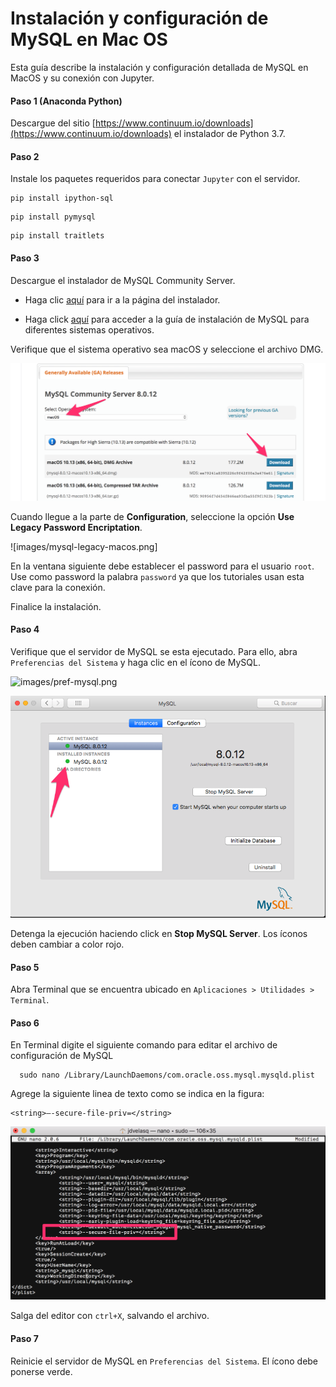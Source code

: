# Instalación y configuración de MySQL en Mac OS

Esta guía describe la instalación y configuración detallada de MySQL en MacOS y su conexión con Jupyter.

#### Paso 1 (Anaconda Python)
Descargue del sitio [https://www.continuum.io/downloads](https://www.continuum.io/downloads) el
instalador de Python 3.7.

#### Paso 2
Instale los paquetes requeridos para conectar `Jupyter` con el servidor.
```
pip install ipython-sql
```

```
pip install pymysql 
```

```
pip install traitlets
```
 
 
#### Paso 3
Descargue el instalador de MySQL Community Server. 

* Haga clic [aquí](https://dev.mysql.com/downloads/mysql/) para ir a la página del instalador. 


* Haga click [aquí](https://dev.mysql.com/doc/refman/5.6/en/installing.html) para acceder a la guía de instalación de MySQL para diferentes sistemas operativos.  


Verifique que el sistema operativo sea macOS y seleccione el archivo DMG.

![mysql-download-macos.png](images/mysql-download-macos.png)


Cuando llegue a la parte de **Configuration**, seleccione la opción **Use Legacy Password Encriptation**.

![images/mysql-legacy-macos.png]

En la ventana siguiente debe establecer el password para el usuario `root`. Use como password la palabra `password` ya que los tutoriales usan esta clave para la conexión.

Finalice la instalación.

#### Paso 4
Verifique que el servidor de MySQL se esta ejecutado. Para ello, abra `Preferencias del Sistema` y haga clic en el ícono de MySQL.

![images/pref-mysql.png]([images/pref-mysql.png])

![images/mysql-run-macos.png](images/mysql-run-macos.png)

Detenga la ejecución haciendo click en **Stop MySQL Server**. Los íconos deben cambiar a color rojo.


#### Paso 5
Abra Terminal que se encuentra ubicado en `Aplicaciones > Utilidades > Terminal`.


#### Paso 6
En Terminal digite el siguiente comando para editar el archivo de configuración de MySQL 

      sudo nano /Library/LaunchDaemons/com.oracle.oss.mysql.mysqld.plist

Agrege la siguiente linea de texto como se indica en la figura:

    <string>—-secure-file-priv=</string>

![images/plist-macos.png](images/plist-macos.png)


Salga del editor con `ctrl+X`, salvando el archivo.


#### Paso 7
Reinicie el servidor de MySQL en `Preferencias del Sistema`. El ícono debe ponerse verde.





